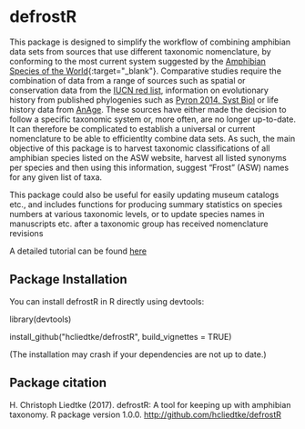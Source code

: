 # defrostR

This package is designed to simplify the workflow of combining amphibian data sets from sources that use different taxonomic nomenclature, by conforming to the most current system suggested by the [Amphibian Species of the World](http://research.amnh.org/vz/herpetology/amphibia/){:target="_blank"}. Comparative studies require the combination of data from a range of sources such as spatial or conservation data from the [IUCN red list](http://www.iucnredlist.org/), information on evolutionary history from published phylogenies such as [Pyron 2014, Syst Biol](https://doi.org/10.1093/sysbio/syu042) or life history data from [AnAge](http://genomics.senescence.info/species/). These sources have either made the decision to follow a specific taxonomic system or, more often, are no longer up-to-date. It can therefore be complicated to establish a universal or current nomenclature to be able to efficientlty combine data sets. As such, the main objective of this package is to harvest taxonomic classifications of all amphibian species listed on the ASW website, harvest all listed synonyms per species and then using this information, suggest “Frost” (ASW) names for any given list of taxa.

This package could also be useful for easily updating museum catalogs etc., and includes functions for producing summary statistics on species numbers at various taxonomic levels, or to update species names in manuscripts etc. after a taxonomic group has received nomenclature revisions

A detailed tutorial can be found [here](https://rawgit.com/hcliedtke/defrostR/master/inst/doc/defrostR_tutorial.html)



## Package Installation

You can install defrostR in R directly using devtools:

library(devtools)

install_github("hcliedtke/defrostR", build_vignettes = TRUE)

(The installation may crash if your dependencies are not up to date.)

## Package citation

H. Christoph Liedtke (2017). defrostR: A tool for keeping up with amphibian taxonomy. R package version 1.0.0.
  http://github.com/hcliedtke/defrostR
